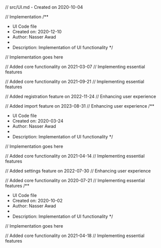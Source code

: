 // src/UI.md - Created on 2020-10-04

// Implementation
/**
 * UI Code file
 * Created on: 2020-12-10
 * Author: Nasser Awad
 *
 * Description: Implementation of UI functionality
 */
 
// Implementation goes here


// Added core functionality on 2021-03-07
// Implementing essential features

// Added core functionality on 2021-09-21
// Implementing essential features

// Added registration feature on 2022-11-24
// Enhancing user experience

// Added import feature on 2023-08-31
// Enhancing user experience
/**
 * UI Code file
 * Created on: 2020-03-24
 * Author: Nasser Awad
 *
 * Description: Implementation of UI functionality
 */
 
// Implementation goes here


// Added core functionality on 2021-04-14
// Implementing essential features

// Added settings feature on 2022-07-30
// Enhancing user experience

// Added core functionality on 2020-07-21
// Implementing essential features
/**
 * UI Code file
 * Created on: 2020-10-02
 * Author: Nasser Awad
 *
 * Description: Implementation of UI functionality
 */
 
// Implementation goes here


// Added core functionality on 2021-04-18
// Implementing essential features
